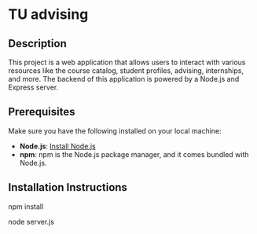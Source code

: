 # TU advising

## Description
This project is a web application that allows users to interact with various resources like the course catalog, student profiles, advising, internships, and more. The backend of this application is powered by a Node.js and Express server.

## Prerequisites
Make sure you have the following installed on your local machine:
- **Node.js**: [Install Node.js](https://nodejs.org/)
- **npm**: npm is the Node.js package manager, and it comes bundled with Node.js.

## Installation Instructions

npm install

node server.js
